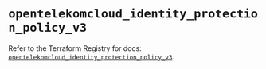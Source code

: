 # `opentelekomcloud_identity_protection_policy_v3`

Refer to the Terraform Registry for docs: [`opentelekomcloud_identity_protection_policy_v3`](https://registry.terraform.io/providers/opentelekomcloud/opentelekomcloud/1.36.18/docs/resources/identity_protection_policy_v3).
